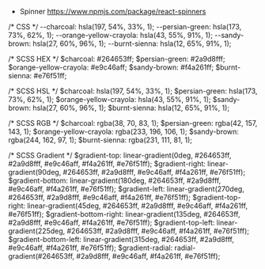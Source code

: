 * Spinner https://www.npmjs.com/package/react-spinners

/* CSS */
--charcoal: hsla(197, 54%, 33%, 1);
--persian-green: hsla(173, 73%, 62%, 1);
--orange-yellow-crayola: hsla(43, 55%, 91%, 1);
--sandy-brown: hsla(27, 60%, 96%, 1);
--burnt-sienna: hsla(12, 65%, 91%, 1);

/* SCSS HEX */
$charcoal: #264653ff;
$persian-green: #2a9d8fff;
$orange-yellow-crayola: #e9c46aff;
$sandy-brown: #f4a261ff;
$burnt-sienna: #e76f51ff;

/* SCSS HSL */
$charcoal: hsla(197, 54%, 33%, 1);
$persian-green: hsla(173, 73%, 62%, 1);
$orange-yellow-crayola: hsla(43, 55%, 91%, 1);
$sandy-brown: hsla(27, 60%, 96%, 1);
$burnt-sienna: hsla(12, 65%, 91%, 1);

/* SCSS RGB */
$charcoal: rgba(38, 70, 83, 1);
$persian-green: rgba(42, 157, 143, 1);
$orange-yellow-crayola: rgba(233, 196, 106, 1);
$sandy-brown: rgba(244, 162, 97, 1);
$burnt-sienna: rgba(231, 111, 81, 1);

/* SCSS Gradient */
$gradient-top: linear-gradient(0deg, #264653ff, #2a9d8fff, #e9c46aff, #f4a261ff, #e76f51ff);
$gradient-right: linear-gradient(90deg, #264653ff, #2a9d8fff, #e9c46aff, #f4a261ff, #e76f51ff);
$gradient-bottom: linear-gradient(180deg, #264653ff, #2a9d8fff, #e9c46aff, #f4a261ff, #e76f51ff);
$gradient-left: linear-gradient(270deg, #264653ff, #2a9d8fff, #e9c46aff, #f4a261ff, #e76f51ff);
$gradient-top-right: linear-gradient(45deg, #264653ff, #2a9d8fff, #e9c46aff, #f4a261ff, #e76f51ff);
$gradient-bottom-right: linear-gradient(135deg, #264653ff, #2a9d8fff, #e9c46aff, #f4a261ff, #e76f51ff);
$gradient-top-left: linear-gradient(225deg, #264653ff, #2a9d8fff, #e9c46aff, #f4a261ff, #e76f51ff);
$gradient-bottom-left: linear-gradient(315deg, #264653ff, #2a9d8fff, #e9c46aff, #f4a261ff, #e76f51ff);
$gradient-radial: radial-gradient(#264653ff, #2a9d8fff, #e9c46aff, #f4a261ff, #e76f51ff);